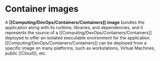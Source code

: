 # Container images
A **[[Computing/DevOps/Containers/Containers]] image** bundles the application along with its runtime, libraries, and dependencies, and it represents the source of a [[Computing/DevOps/Containers/Containers]] deployed to offer an isolated executable environment for the application. [[Computing/DevOps/Containers/Containers]] can be deployed from a specific image on many platforms, such as workstations, Virtual Machines, public [[Cloud]], etc.